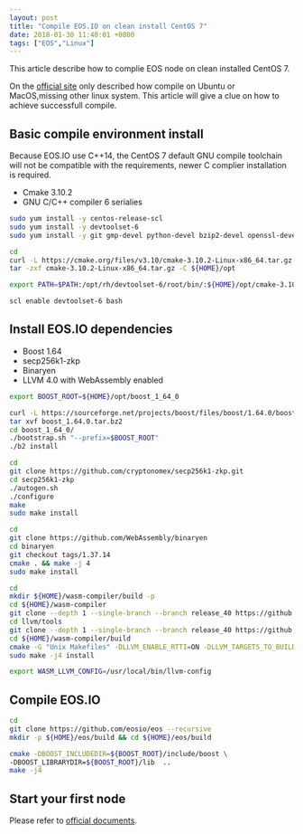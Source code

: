 ```yaml
---
layout: post
title: "Compile EOS.IO on clean install CentOS 7"
date: 2018-01-30 11:40:01 +0800
tags: ["EOS","Linux"]
---
```


This article describe how to complie EOS node on clean installed CentOS 7.

On the [official site](https://github.com/EOSIO/eos/wiki/Local-Environment#22-manual-build-script) only described how compile on Ubuntu or MacOS,missing other linux system. This article will give a clue on how to achieve successfull compile.

## Basic compile environment install

Because EOS.IO use C++14, the CentOS 7 default GNU compile toolchain will not be compatible with the requirements, newer C complier installation is required.

- Cmake 3.10.2
- GNU C/C++ compiler 6 serialies

```bash
sudo yum install -y centos-release-scl
sudo yum install -y devtoolset-6
sudo yum install -y git gmp-devel python-devel bzip2-devel openssl-devel libicu-devel autoconf automake libtool doxygen ocaml bzip2 wget

cd
curl -L https://cmake.org/files/v3.10/cmake-3.10.2-Linux-x86_64.tar.gz -o cmake-3.10.2-Linux-x86_64.tar.gz
tar -zxf cmake-3.10.2-Linux-x86_64.tar.gz -C ${HOME}/opt

export PATH=$PATH:/opt/rh/devtoolset-6/root/bin/:${HOME}/opt/cmake-3.10.2-Linux-x86_64/bin/

scl enable devtoolset-6 bash
```

## Install EOS.IO dependencies
- Boost 1.64
- secp256k1-zkp
- Binaryen
- LLVM 4.0 with WebAssembly enabled

```bash
export BOOST_ROOT=${HOME}/opt/boost_1_64_0

curl -L https://sourceforge.net/projects/boost/files/boost/1.64.0/boost_1_64_0.tar.bz2 > boost_1.64.0.tar.bz2
tar xvf boost_1.64.0.tar.bz2
cd boost_1_64_0/
./bootstrap.sh "--prefix=$BOOST_ROOT"
./b2 install

cd
git clone https://github.com/cryptonomex/secp256k1-zkp.git
cd secp256k1-zkp
./autogen.sh
./configure
make
sudo make install

cd
git clone https://github.com/WebAssembly/binaryen
cd binaryen
git checkout tags/1.37.14
cmake . && make -j 4
sudo make install

cd
mkdir ${HOME}/wasm-compiler/build -p
cd ${HOME}/wasm-compiler
git clone --depth 1 --single-branch --branch release_40 https://github.com/llvm-mirror/llvm.git
cd llvm/tools
git clone --depth 1 --single-branch --branch release_40 https://github.com/llvm-mirror/clang.git
cd ${HOME}/wasm-compiler/build
cmake -G "Unix Makefiles" -DLLVM_ENABLE_RTTI=ON -DLLVM_TARGETS_TO_BUILD='host' -DLLVM_EXPERIMENTAL_TARGETS_TO_BUILD=WebAssembly -DCMAKE_BUILD_TYPE=Release ../llvm
sudo make -j4 install

export WASM_LLVM_CONFIG=/usr/local/bin/llvm-config
```

## Compile EOS.IO

```bash
cd
git clone https://github.com/eosio/eos --recursive
mkdir -p ${HOME}/eos/build && cd ${HOME}/eos/build

cmake -DBOOST_INCLUDEDIR=${BOOST_ROOT}/include/boost \
-DBOOST_LIBRARYDIR=${BOOST_ROOT}/lib  ..
make -j4
```

## Start your first node
Please refer to [official documents](https://github.com/EOSIO/eos/wiki/Local-Environment#4-creating-and-launching-a-single-node-testnet).
